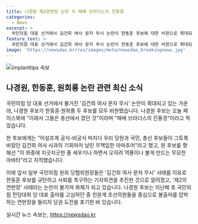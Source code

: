 ```yaml
---
title: 나경원 제2연판장 논란 속 패배 브라더스의 진풍경
categories:
  - News
excerpt: >
  국민의힘 대표 선거에서 김건희 여사 문자 무시 논란이 한동훈 후보에 대한 비판으로 확대되자 나경원 후보가 한동훈과 원희룡 후보를 모두 비난했습니다. 나 후보는 그들을 패배 브라더스로 비난하며, 한 후보를 무책임한 아마추어로, 원 후보를 무모한 아바타로 비판했습니다. 이로써 제2의 연판장 사태가 논란이 됨에 따라 국민의힘 내에서 갈등이 심화되고 있는 상황입니다.
feature_text: >
  국민의힘 대표 선거에서 김건희 여사 문자 무시 논란이 한동훈 후보에 대한 비판으로 확대되자 나경원 후보가 한동훈과 원희룡 후보를 모두 비난했습니다. 나 후보는 그들을 패배 브라더스로 비난하며, 한 후보를 무책임한 아마추어로, 원 후보를 무모한 아바타로 비판했습니다. 이로써 제2의 연판장 사태가 논란이 됨에 따라 국민의힘 내에서 갈등이 심화되고 있는 상황입니다.
image: 'https://newsdao.kr/res/images/meta/newsdao_breakingnews.jpg'
---
```


<p><img src="https://newsdao.kr/res/images/meta/newsdao_breakingnews.jpg" alt="implanttips 속보" /></p>

<h2 data-ke-size="size26">나경원, 한동훈, 원희룡 논란 관련 최신 소식</h2>

<p>국민의힘 당 대표 선거에서 불거진 '김건희 여사 문자 무시' 논란이 확대되고 있는 가운데, 나경원 후보가 한동훈·원희룡 두 후보를 모두 비판했습니다. 나경원 후보는 오늘 페이스북에 "이래서 그들은 총선에서 졌던 것"이라며 "패배 브라더스의 진풍경"이라고 적었습니다.</p>

<p data-ke-size="size16">한 후보에게는 "어설프게 공식-비공식 따지다 우리 당원과 국민, 총선 후보들이 그토록 바랐던 김건희 여사 사과의 기회마저 날린 무책임한 아마추어"라고 했고, 원 후보를 향해선 "이 와중에 지긋지긋한 줄 세우기나 하면서 오히려 역풍이나 불게 만드는 무모한 아바타"라고 지적했습니다.</p>

<p>이에 앞서 일부 국민의힘 원외 당협위원장들은 '김건희 여사 문자 무시' 사태를 이유로 한동훈 후보를 규탄하고 사퇴를 촉구하는 기자회견을 추진한 것으로 알려졌고, '제2의 연판장' 사태라는 논란이 불거져 화제가 되고 있습니다. 나경원 후보는 지난해 초 국민의힘 전당대회 당 대표 출마를 고심하던 중 친윤계 초선의원들을 중심으로 불출마를 압박하는 연판장을 돌리자 당권 도전을 포기한 바 있습니다.</p>
실시간 뉴스 속보는, <a href="https://newsdao.kr" rel="dofollow">https://newsdao.kr</a>


